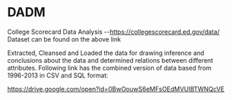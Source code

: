 # DADM
College Scorecard Data Analysis --https://collegescorecard.ed.gov/data/
Dataset can be found on the above link

Extracted, Cleansed and Loaded the data for drawing inference and conclusions about the data and determined relations between different attributes. Following link has the combined version of data based from 1996-2013 in CSV and SQL format:

https://drive.google.com/open?id=0BwOouwS6eMFsOEdMVUlBTWNQcVE
